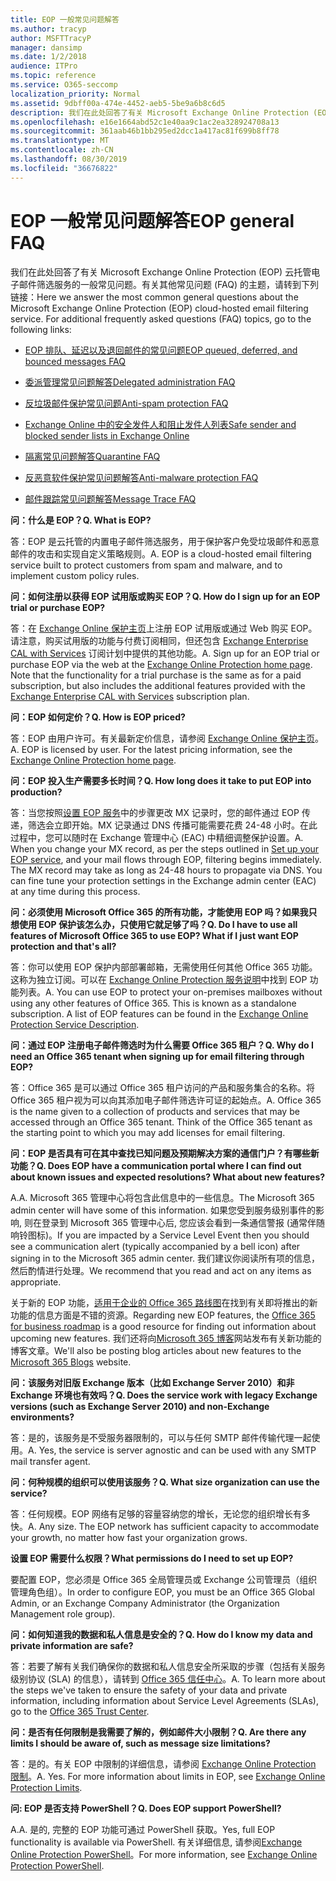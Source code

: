 ```yaml
---
title: EOP 一般常见问题解答
ms.author: tracyp
author: MSFTTracyP
manager: dansimp
ms.date: 1/2/2018
audience: ITPro
ms.topic: reference
ms.service: O365-seccomp
localization_priority: Normal
ms.assetid: 9dbff00a-474e-4452-aeb5-5be9a6b8c6d5
description: 我们在此处回答了有关 Microsoft Exchange Online Protection (EOP) 云托管电子邮件筛选服务的一般常见问题。有关其他常见问题 (FAQ) 的主题，请转到下列链接：
ms.openlocfilehash: e16e1664abd52c1e40aa9c1ac2ea328924708a13
ms.sourcegitcommit: 361aab46b1bb295ed2dcc1a417ac81f699b8ff78
ms.translationtype: MT
ms.contentlocale: zh-CN
ms.lasthandoff: 08/30/2019
ms.locfileid: "36676822"
---
```

# <a name="eop-general-faq"></a><span data-ttu-id="75603-104">EOP 一般常见问题解答</span><span class="sxs-lookup"><span data-stu-id="75603-104">EOP general FAQ</span></span>

<span data-ttu-id="75603-p102">我们在此处回答了有关 Microsoft Exchange Online Protection (EOP) 云托管电子邮件筛选服务的一般常见问题。有关其他常见问题 (FAQ) 的主题，请转到下列链接：</span><span class="sxs-lookup"><span data-stu-id="75603-p102">Here we answer the most common general questions about the Microsoft Exchange Online Protection (EOP) cloud-hosted email filtering service. For additional frequently asked questions (FAQ) topics, go to the following links:</span></span>
  
- [<span data-ttu-id="75603-107">EOP 排队、延迟以及退回邮件的常见问题</span><span class="sxs-lookup"><span data-stu-id="75603-107">EOP queued, deferred, and bounced messages FAQ</span></span>](eop-queued-deferred-and-bounced-messages-faq.md)

- [<span data-ttu-id="75603-108">委派管理常见问题解答</span><span class="sxs-lookup"><span data-stu-id="75603-108">Delegated administration FAQ</span></span>](delegated-administration-faq.md)

- [<span data-ttu-id="75603-109">反垃圾邮件保护常见问题</span><span class="sxs-lookup"><span data-stu-id="75603-109">Anti-spam protection FAQ</span></span>](../anti-spam-protection-faq.md)

- [<span data-ttu-id="75603-110">Exchange Online 中的安全发件人和阻止发件人列表</span><span class="sxs-lookup"><span data-stu-id="75603-110">Safe sender and blocked sender lists in Exchange Online</span></span>](../safe-sender-and-blocked-sender-lists-faq.md)

- [<span data-ttu-id="75603-111">隔离常见问题解答</span><span class="sxs-lookup"><span data-stu-id="75603-111">Quarantine FAQ</span></span>](../quarantine-faq.md)

- [<span data-ttu-id="75603-112">反恶意软件保护常见问题解答</span><span class="sxs-lookup"><span data-stu-id="75603-112">Anti-malware protection FAQ</span></span>](../anti-malware-protection-faq-eop.md)

- [<span data-ttu-id="75603-113">邮件跟踪常见问题解答</span><span class="sxs-lookup"><span data-stu-id="75603-113">Message Trace FAQ</span></span>](http://technet.microsoft.com/library/aa49e3f9-a5b1-4410-aac2-ddbbf3f5bfb2.aspx)

 <span data-ttu-id="75603-114">**问：什么是 EOP？**</span><span class="sxs-lookup"><span data-stu-id="75603-114">**Q. What is EOP?**</span></span>
  
<span data-ttu-id="75603-p103">答：EOP 是云托管的内置电子邮件筛选服务，用于保护客户免受垃圾邮件和恶意邮件的攻击和实现自定义策略规则。</span><span class="sxs-lookup"><span data-stu-id="75603-p103">A. EOP is a cloud-hosted email filtering service built to protect customers from spam and malware, and to implement custom policy rules.</span></span>
  
 <span data-ttu-id="75603-117">**问：如何注册以获得 EOP 试用版或购买 EOP？**</span><span class="sxs-lookup"><span data-stu-id="75603-117">**Q. How do I sign up for an EOP trial or purchase EOP?**</span></span>
  
<span data-ttu-id="75603-p104">答：在 [Exchange Online 保护主页](https://products.office.com/exchange/exchange-email-security-spam-protection)上注册 EOP 试用版或通过 Web 购买 EOP。请注意，购买试用版的功能与付费订阅相同，但还包含 [Exchange Enterprise CAL with Services](https://products.office.com/exchange/microsoft-exchange-server-licensing-licensing-overview) 订阅计划中提供的其他功能。</span><span class="sxs-lookup"><span data-stu-id="75603-p104">A. Sign up for an EOP trial or purchase EOP via the web at the [Exchange Online Protection home page](https://products.office.com/exchange/exchange-email-security-spam-protection). Note that the functionality for a trial purchase is the same as for a paid subscription, but also includes the additional features provided with the [Exchange Enterprise CAL with Services](https://products.office.com/exchange/microsoft-exchange-server-licensing-licensing-overview) subscription plan.</span></span>
  
 <span data-ttu-id="75603-121">**问：EOP 如何定价？**</span><span class="sxs-lookup"><span data-stu-id="75603-121">**Q. How is EOP priced?**</span></span>
  
<span data-ttu-id="75603-p105">答：EOP 由用户许可。有关最新定价信息，请参阅 [Exchange Online 保护主页](https://products.office.com/exchange/exchange-email-security-spam-protection)。</span><span class="sxs-lookup"><span data-stu-id="75603-p105">A. EOP is licensed by user. For the latest pricing information, see the [Exchange Online Protection home page](https://products.office.com/exchange/exchange-email-security-spam-protection).</span></span>
  
 <span data-ttu-id="75603-125">**问：EOP 投入生产需要多长时间？**</span><span class="sxs-lookup"><span data-stu-id="75603-125">**Q. How long does it take to put EOP into production?**</span></span>
  
<span data-ttu-id="75603-p106">答：当您按照[设置 EOP 服务](set-up-your-eop-service.md)中的步骤更改 MX 记录时，您的邮件通过 EOP 传递，筛选会立即开始。MX 记录通过 DNS 传播可能需要花费 24-48 小时。在此过程中，您可以随时在 Exchange 管理中心 (EAC) 中精细调整保护设置。</span><span class="sxs-lookup"><span data-stu-id="75603-p106">A. When you change your MX record, as per the steps outlined in [Set up your EOP service](set-up-your-eop-service.md), and your mail flows through EOP, filtering begins immediately. The MX record may take as long as 24-48 hours to propagate via DNS. You can fine tune your protection settings in the Exchange admin center (EAC) at any time during this process.</span></span>
  
 <span data-ttu-id="75603-130">**问：必须使用 Microsoft Office 365 的所有功能，才能使用 EOP 吗？如果我只想使用 EOP 保护该怎么办，只使用它就足够了吗？**</span><span class="sxs-lookup"><span data-stu-id="75603-130">**Q. Do I have to use all features of Microsoft Office 365 to use EOP? What if I just want EOP protection and that's all?**</span></span>
  
<span data-ttu-id="75603-p107">答：你可以使用 EOP 保护内部部署邮箱，无需使用任何其他 Office 365 功能。这称为独立订阅。可以在 [Exchange Online Protection 服务说明](https://docs.microsoft.com/office365/servicedescriptions/exchange-online-protection-service-description/exchange-online-protection-service-description)中找到 EOP 功能列表。</span><span class="sxs-lookup"><span data-stu-id="75603-p107">A. You can use EOP to protect your on-premises mailboxes without using any other features of Office 365. This is known as a standalone subscription. A list of EOP features can be found in the [Exchange Online Protection Service Description](https://docs.microsoft.com/office365/servicedescriptions/exchange-online-protection-service-description/exchange-online-protection-service-description).</span></span>
  
 <span data-ttu-id="75603-135">**问：通过 EOP 注册电子邮件筛选时为什么需要 Office 365 租户？**</span><span class="sxs-lookup"><span data-stu-id="75603-135">**Q. Why do I need an Office 365 tenant when signing up for email filtering through EOP?**</span></span>
  
<span data-ttu-id="75603-p108">答：Office 365 是可以通过 Office 365 租户访问的产品和服务集合的名称。将 Office 365 租户视为可以向其添加电子邮件筛选许可证的起始点。</span><span class="sxs-lookup"><span data-stu-id="75603-p108">A. Office 365 is the name given to a collection of products and services that may be accessed through an Office 365 tenant. Think of the Office 365 tenant as the starting point to which you may add licenses for email filtering.</span></span>
  
 <span data-ttu-id="75603-139">**问：EOP 是否具有可在其中查找已知问题及预期解决方案的通信门户？有哪些新功能？**</span><span class="sxs-lookup"><span data-stu-id="75603-139">**Q. Does EOP have a communication portal where I can find out about known issues and expected resolutions? What about new features?**</span></span>
  
<span data-ttu-id="75603-140">A.</span><span class="sxs-lookup"><span data-stu-id="75603-140">A.</span></span> <span data-ttu-id="75603-141">Microsoft 365 管理中心将包含此信息中的一些信息。</span><span class="sxs-lookup"><span data-stu-id="75603-141">The Microsoft 365 admin center will have some of this information.</span></span> <span data-ttu-id="75603-142">如果您受到服务级别事件的影响, 则在登录到 Microsoft 365 管理中心后, 您应该会看到一条通信警报 (通常伴随响铃图标)。</span><span class="sxs-lookup"><span data-stu-id="75603-142">If you are impacted by a Service Level Event then you should see a communication alert (typically accompanied by a bell icon) after signing in to the Microsoft 365 admin center.</span></span> <span data-ttu-id="75603-143">我们建议你阅读所有项的信息，然后酌情进行处理。</span><span class="sxs-lookup"><span data-stu-id="75603-143">We recommend that you read and act on any items as appropriate.</span></span>
  
<span data-ttu-id="75603-144">关于新的 EOP 功能，[适用于企业的 Office 365 路线图](https://www.microsoft.com/microsoft-365/roadmap?filters=O365)在找到有关即将推出的新功能的信息方面是不错的资源。</span><span class="sxs-lookup"><span data-stu-id="75603-144">Regarding new EOP features, the [Office 365 for business roadmap](https://www.microsoft.com/microsoft-365/roadmap?filters=O365) is a good resource for finding out information about upcoming new features.</span></span> <span data-ttu-id="75603-145">我们还将向[Microsoft 365 博客](https://www.microsoft.com/en-us/microsoft-365/blog/)网站发布有关新功能的博客文章。</span><span class="sxs-lookup"><span data-stu-id="75603-145">We'll also be posting blog articles about new features to the [Microsoft 365 Blogs](https://www.microsoft.com/en-us/microsoft-365/blog/) website.</span></span>
  
 <span data-ttu-id="75603-146">**问：该服务对旧版 Exchange 版本（比如 Exchange Server 2010）和非 Exchange 环境也有效吗？**</span><span class="sxs-lookup"><span data-stu-id="75603-146">**Q. Does the service work with legacy Exchange versions (such as Exchange Server 2010) and non-Exchange environments?**</span></span>
  
<span data-ttu-id="75603-p111">答：是的，该服务是不受服务器限制的，可以与任何 SMTP 邮件传输代理一起使用。</span><span class="sxs-lookup"><span data-stu-id="75603-p111">A. Yes, the service is server agnostic and can be used with any SMTP mail transfer agent.</span></span>
  
 <span data-ttu-id="75603-149">**问：何种规模的组织可以使用该服务？**</span><span class="sxs-lookup"><span data-stu-id="75603-149">**Q. What size organization can use the service?**</span></span>
  
<span data-ttu-id="75603-p112">答：任何规模。EOP 网络有足够的容量容纳您的增长，无论您的组织增长有多快。</span><span class="sxs-lookup"><span data-stu-id="75603-p112">A. Any size. The EOP network has sufficient capacity to accommodate your growth, no matter how fast your organization grows.</span></span>
  
 <span data-ttu-id="75603-153">**设置 EOP 需要什么权限？**</span><span class="sxs-lookup"><span data-stu-id="75603-153">**What permissions do I need to set up EOP?**</span></span>
  
<span data-ttu-id="75603-154">要配置 EOP，您必须是 Office 365 全局管理员或 Exchange 公司管理员（组织管理角色组）。</span><span class="sxs-lookup"><span data-stu-id="75603-154">In order to configure EOP, you must be an Office 365 Global Admin, or an Exchange Company Administrator (the Organization Management role group).</span></span>
  
 <span data-ttu-id="75603-155">**问：如何知道我的数据和私人信息是安全的？**</span><span class="sxs-lookup"><span data-stu-id="75603-155">**Q. How do I know my data and private information are safe?**</span></span>
  
<span data-ttu-id="75603-p113">答：若要了解有关我们确保你的数据和私人信息安全所采取的步骤（包括有关服务级别协议 (SLA) 的信息），请转到 [Office 365 信任中心](https://www.microsoft.com/trust-center)。</span><span class="sxs-lookup"><span data-stu-id="75603-p113">A. To learn more about the steps we've taken to ensure the safety of your data and private information, including information about Service Level Agreements (SLAs), go to the [Office 365 Trust Center](https://www.microsoft.com/trust-center).</span></span>
  
 <span data-ttu-id="75603-158">**问：是否有任何限制是我需要了解的，例如邮件大小限制？**</span><span class="sxs-lookup"><span data-stu-id="75603-158">**Q. Are there any limits I should be aware of, such as message size limitations?**</span></span>
  
<span data-ttu-id="75603-p114">答：是的。有关 EOP 中限制的详细信息，请参阅 [Exchange Online Protection 限制](https://docs.microsoft.com/office365/servicedescriptions/exchange-online-protection-service-description/exchange-online-protection-limits)。</span><span class="sxs-lookup"><span data-stu-id="75603-p114">A. Yes. For more information about limits in EOP, see [Exchange Online Protection Limits](https://docs.microsoft.com/office365/servicedescriptions/exchange-online-protection-service-description/exchange-online-protection-limits).</span></span>
  
 <span data-ttu-id="75603-162">**问: EOP 是否支持 PowerShell？**</span><span class="sxs-lookup"><span data-stu-id="75603-162">**Q. Does EOP support PowerShell?**</span></span>
  
<span data-ttu-id="75603-163">A.</span><span class="sxs-lookup"><span data-stu-id="75603-163">A.</span></span> <span data-ttu-id="75603-164">是的, 完整的 EOP 功能可通过 PowerShell 获取。</span><span class="sxs-lookup"><span data-stu-id="75603-164">Yes, full EOP functionality is available via PowerShell.</span></span> <span data-ttu-id="75603-165">有关详细信息, 请参阅[Exchange Online Protection PowerShell](https://docs.microsoft.com/powershell/exchange/exchange-eop/exchange-online-protection-powershell)。</span><span class="sxs-lookup"><span data-stu-id="75603-165">For more information, see [Exchange Online Protection PowerShell](https://docs.microsoft.com/powershell/exchange/exchange-eop/exchange-online-protection-powershell).</span></span>
